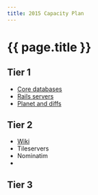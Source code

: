 ```yaml
---
title: 2015 Capacity Plan
---
```


# {{ page.title }}

## Tier 1

* [Core databases](coredb.html)
* [Rails servers](rails.html)
* [Planet and diffs](planet.html)

## Tier 2

* [Wiki](wiki.html)
* Tileservers
* Nominatim
* 
## Tier 3
